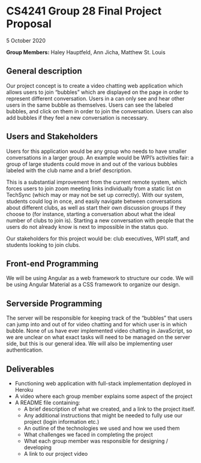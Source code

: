 # CS4241 Group 28 Final Project Proposal
5 October 2020

__Group Members:__ Haley Hauptfeld, Ann Jicha, Matthew St. Louis

## General description
Our project concept is to create a video chatting web application which allows users to join “bubbles” which are displayed on the page in order to represent different conversation. Users in a can only see and hear other users in the same bubble as themselves. Users can see the labeled bubbles, and click on them in order to join the conversation. Users can also add bubbles if they feel a new conversation is necessary. 

## Users and Stakeholders
Users for this application would be any group who needs to have smaller conversations in a larger group. An example would be WPI’s activities fair: a group of large students could move in and out of the various bubbles labeled with the club name and a brief description. 

This is a substantial improvement from the current remote system, which forces users to join zoom meeting links individually from a static list on TechSync (which may or may not be set up correctly). With our system, students could log in once, and easily navigate between conversations about different clubs, as well as start their own discussion groups if they choose to (for instance, starting a conversation about what the ideal number of clubs to join is). Starting a new conversation with people that the users do not already know is next to impossible in the status quo. 

Our stakeholders for this project would be: club executives, WPI staff, and students looking to join clubs. 

## Front-end Programming
We will be using Angular as a web framework to structure our code. We will be using Angular Material as a CSS framework to organize our design.

## Serverside Programming
The server will be responsible for keeping track of the “bubbles” that users can jump into and out of for video chatting and for which user is in which bubble. None of us have ever implemented video chatting in JavaScript, so we are unclear on what exact tasks will need to be managed on the server side, but this is our general idea. We will also be implementing user authentication.

## Deliverables
- Functioning web application with full-stack implementation deployed in Heroku
- A video where each group member explains some aspect of the project
- A README file containing:
  - A brief description of what we created, and a link to the project itself.
  - Any additional instructions that might be needed to fully use our project (login information etc.)
  - An outline of the technologies we used and how we used them
  - What challenges we faced in completing the project
  - What each group member was responsible for designing / developing
  - A link to our project video
